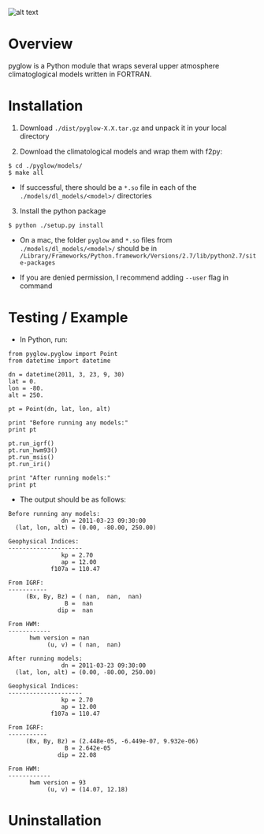 ![alt text](https://raw.github.com/timduly4/pyglow/master/logo.png "pyglow")

# Overview

pyglow is a Python module that wraps several upper atmosphere climatoglogical models written in FORTRAN.

# Installation

1. Download `./dist/pyglow-X.X.tar.gz` and unpack it in your local directory

2. Download the climatological models and wrap them with f2py:

```
$ cd ./pyglow/models/
$ make all
```

* If successful, there should be a `*.so` file in each of the `./models/dl_models/<model>/` directories

3. Install the python package

```
$ python ./setup.py install 
```

* On a mac, the folder `pyglow` and `*.so` files from `./models/dl_models/<model>/` should be in `/Library/Frameworks/Python.framework/Versions/2.7/lib/python2.7/site-packages`

* If you are denied permission, I recommend adding `--user` flag in command

# Testing / Example

* In Python, run:

```
from pyglow.pyglow import Point
from datetime import datetime

dn = datetime(2011, 3, 23, 9, 30)
lat = 0.
lon = -80.
alt = 250.

pt = Point(dn, lat, lon, alt)

print "Before running any models:"
print pt

pt.run_igrf()
pt.run_hwm93()
pt.run_msis()
pt.run_iri()

print "After running models:"
print pt
```

* The output should be as follows:

```
Before running any models:
               dn = 2011-03-23 09:30:00
  (lat, lon, alt) = (0.00, -80.00, 250.00)

Geophysical Indices:
---------------------
               kp = 2.70
               ap = 12.00
            f107a = 110.47

From IGRF:
-----------
     (Bx, By, Bz) = ( nan,  nan,  nan)
                B =  nan
              dip =  nan

From HWM:
------------
      hwm version = nan
           (u, v) = ( nan,  nan)

After running models:
               dn = 2011-03-23 09:30:00
  (lat, lon, alt) = (0.00, -80.00, 250.00)

Geophysical Indices:
---------------------
               kp = 2.70
               ap = 12.00
            f107a = 110.47

From IGRF:
-----------
     (Bx, By, Bz) = (2.448e-05, -6.449e-07, 9.932e-06)
                B = 2.642e-05
              dip = 22.08

From HWM:
------------
      hwm version = 93
           (u, v) = (14.07, 12.18)
```

# Uninstallation 

